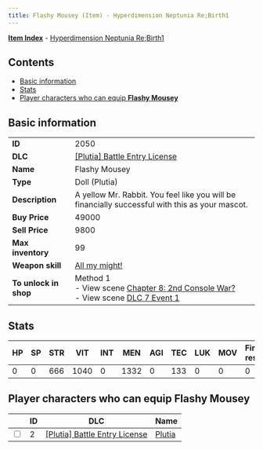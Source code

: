 ```yaml
---
title: Flashy Mousey (Item) - Hyperdimension Neptunia Re;Birth1
---
```


[**Item Index**](/neptunia/rb1/item/index.html) - [Hyperdimension Neptunia Re;Birth1](/neptunia/rb1)

## Contents

- [Basic information](#basic-information)
- [Stats](#stats)
- [Player characters who can equip **Flashy Mousey**](#player-characters-who-can-equip-flashy-mousey)

## Basic information

|   |   |
| -- | -- |
| **ID** | 2050 |
| **DLC** | [[Plutia] Battle Entry License](/neptunia/rb1/dlc/7-plutia.html) |
| **Name** | Flashy Mousey |
| **Type** | Doll (Plutia) |
| **Description** | A yellow Mr. Rabbit. You feel like you will be financially successful with this as your mascot. |
| **Buy Price** | 49000 |
| **Sell Price** | 9800 |
| **Max inventory** | 99 |
| **Weapon skill** | [All my might!](/neptunia/rb1/skill/7-203-all-my-might.html) |
| **To unlock in shop** | Method 1<br />- View scene [Chapter 8: 2nd Console War?](/neptunia/rb1/scene/1-802-chapter-8-2nd-console-war.html)<br />- View scene [DLC 7 Event 1](/neptunia/rb1/scene/7-5010-dlc-7-event-1.html) |


## Stats

| HP | SP | STR | VIT | INT | MEN | AGI | TEC | LUK | MOV | Fire res. | Ice res. | Wind res. | Lightning res. |
| -- | -- | --- | --- | --- | --- | --- | --- | --- | --- | --------- | -------- | --------- | -------------- |
| 0 | 0 | 666 | 1040 | 0 | 1332 | 0 | 133 | 0 | 0 | 0 | 0 | 0 | 0 |


## Player characters who can equip **Flashy Mousey**

|    | ID | DLC | Name |
| -- | -- | --- | ---- |
| <input type="checkbox" id="rb1-player-7-2" class="trackbox" /> | 2 | [[Plutia] Battle Entry License](/neptunia/rb1/dlc/7-plutia.html) | [Plutia](/neptunia/rb1/player/7-2-plutia.html) |
